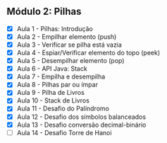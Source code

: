 ## Módulo 2: Pilhas

- [x] Aula 1 - Pilhas: Introdução
- [x] Aula 2 - Empilhar elemento (push)
- [x] Aula 3 - Verificar se pilha está vazia
- [x] Aula 4 - Espiar/Verificar elemento do topo (peek)
- [x] Aula 5 - Desempilhar elemento (pop)
- [x] Aula 6 - API Java: Stack
- [x] Aula 7 - Empilha e desempilha
- [x] Aula 8 - Pilhas par ou ímpar
- [x] Aula 9 - Pilha de Livros
- [x] Aula 10 - Stack de Livros
- [x] Aula 11 - Desafio do Palíndromo
- [x] Aula 12 - Desafio dos símbolos balanceados
- [x] Aula 13 - Desafio conversão decimal-binário
- [ ] Aula 14 - Desafio Torre de Hanoi
